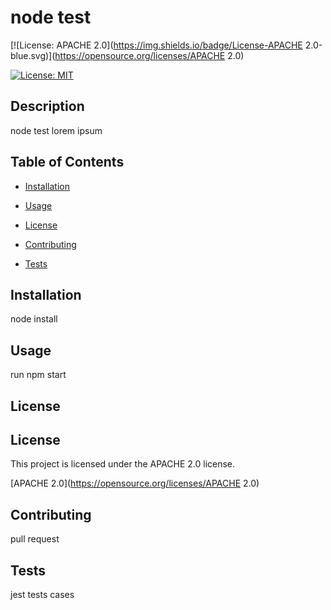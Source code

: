 # node test

[![License: APACHE 2.0](https://img.shields.io/badge/License-APACHE 2.0-blue.svg)](https://opensource.org/licenses/APACHE 2.0)

[![License: MIT](https://img.shields.io/badge/License-MIT-yellow.svg)](https://opensource.org/licenses/MIT)

## Description

node test lorem ipsum

## Table of Contents

- [Installation](#installation)

- [Usage](#usage)

- [License](#license)

- [Contributing](#contributing)

- [Tests](#tests)

## Installation

node install

## Usage

run npm start

## License

## License

This project is licensed under the APACHE 2.0 license.

[APACHE 2.0](https://opensource.org/licenses/APACHE 2.0)

## Contributing

pull request

## Tests

jest tests cases
